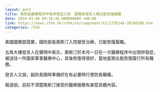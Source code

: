 ```yaml
---
layout: post
title: 美防長醫療程序中有併發症入院　國務部發言人稱已能恢復履職
date: 2024-01-06 09:18:46.000000000 +08:00
link: https://news.rthk.hk/rthk/ch/component/k2/1735149-20240106.htm
categories: rthk
---
```


美國國務部證實，國防部長奧斯汀入院接受治療，已能恢復履職。

五角大樓發言人在聲明中表示，奧斯汀於本月一日在一次醫療程序中出現併發症，被送往一所國家軍事醫療中心，其後恢復得很好，當地星期五能恢復履行所有職務。

發言人又說，副防長隨時準備好在有必要時行使防長職權。

報道說，目前不清楚奧斯汀接受的醫療服務有甚麼具體內容。
